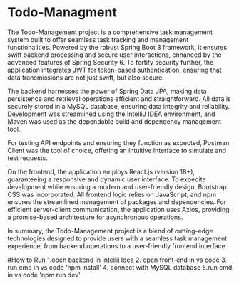 # Todo-Managment
The Todo-Management project is a comprehensive task management system built to offer seamless task tracking and management functionalities. Powered by the robust Spring Boot 3 framework, it ensures swift backend processing and secure user interactions, enhanced by the advanced features of Spring Security 6. To fortify security further, the application integrates JWT for token-based authentication, ensuring that data transmissions are not just swift, but also secure.

The backend harnesses the power of Spring Data JPA, making data persistence and retrieval operations efficient and straightforward. All data is securely stored in a MySQL database, ensuring data integrity and reliability. Development was streamlined using the IntelliJ IDEA environment, and Maven was used as the dependable build and dependency management tool.

For testing API endpoints and ensuring they function as expected, Postman Client was the tool of choice, offering an intuitive interface to simulate and test requests.

On the frontend, the application employs React.js (version 18+), guaranteeing a responsive and dynamic user interface. To expedite development while ensuring a modern and user-friendly design, Bootstrap CSS was incorporated. All frontend logic relies on JavaScript, and npm ensures the streamlined management of packages and dependencies. For efficient server-client communication, the application uses Axios, providing a promise-based architecture for asynchronous operations.

In summary, the Todo-Management project is a blend of cutting-edge technologies designed to provide users with a seamless task management experience, from backend operations to a user-friendly frontend interface

#How to Run
1.open backend in  Intellij Idea 
2. open front-end in vs code
3. run cmd in vs code 'npm install'
4. connect with MySQL database
5.run cmd in vs code 'npm run dev'
